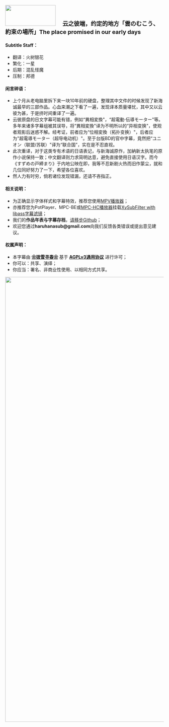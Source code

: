 <p>
	<img src="https://s2.loli.net/2023/02/27/ADYdrCqoSFaXJUG.png" style="width:160px;height:66px"> <strong><span style="font-size:18px" data-redactor-tag="span">　云之彼端，约定的地方「雲のむこう、約束の場所」The place promised in our early days</span></strong>
</p>
<h4>Subtitle Staff：</h4>
<ul>
	<li>翻译：火树银花</li>
	<li>繁化：一星</li>
	<li>后期：混乱怪魔</li>
	<li>压制：邦德</li>
</ul>
<h4>闲言碎语：</h4>
<ul>
	<li>上个月从老电脑里拆下来一块10年前的硬盘，整理其中文件的时候发现了新海诚最早的三部作品。心血来潮之下看了一遍，发现译本质量堪忧，其中又以云彼为甚，于是挤时间重译了一遍。</li>
	<li>云彼原盘的日文字幕可能有错，例如“異相変換"，“超電動·伝導モーター"等。多年来诸多字幕组被其误导，将“異相変換"译为不明所以的“异相变换"，使观者观影后迷惑不解。经考证，前者应为“位相変換（拓扑变换）"，后者应为"超電導モーター（超导电动机）"。至于台版BD的官中字幕，竟然把“ユニオン（联盟/苏联）"译为“联合国"，实在是不忍直视。</li>
	<li>此次重译，对于这类专有术语的日语表记，与新海诚原作，加納新太执笔的原作小说保持一致；中文翻译则力求简明达意，避免直接使用日语汉字。而今《すずめの戸締まり》于内地公映在即，我等不忍新剧火热而旧作蒙尘，就和几位同好努力了一下，希望各位喜欢。</li>
	<li>然人力有时穷，倘若诸位发现错漏，还请不吝指正。</li>
</ul>
<h4>相关说明：</h4>
<ul>
	<li>为正确显示字体样式和字幕特效，推荐您使用<a href="https://github.com/hooke007/MPV_lazy/releases" target="_blank">MPV播放器</a>；</li>
	<li>亦推荐您为PotPlayer、MPC-BE或<a href="https://github.com/clsid2/mpc-hc/releases" target="_blank">MPC-HC播放器</a>挂载<a href="https://github.com/Masaiki/xy-VSFilter/releases" target="_blank">XySubFilter with libass字幕滤镜</a>；</li>
	<li>我们的<b>作品年表与字幕存档</b>，<a href="https://github.com/HaruhanaSub/Haruhana-Fansub/blob/main/README.md" target="_blank">请移步Github</a>；</li>
	<li>欢迎您通过<b>haruhanasub@gmail.com</b>向我们反馈各类错误或提出意见建议。</li>
</ul>
<h4>权属声明：</h4>
<ul>
	<li>本字幕由 <b><a href="https://github.com/HaruhanaSub/Haruhana-Fansub/blob/main/README.md" target="_blank">❀拨雪寻春❀</a></b> 基于 <b><a href="https://www.gnu.org/licenses/agpl-3.0.html" target="_blank">AGPLv3通用协议</a></b> 进行许可；</li>
	<li>你可以：共享、演绎；</li>
	<li>你应当：署名、非商业性使用、以相同方式共享。</li>
</ul>
<p>
	<img src="https://s2.loli.net/2023/02/28/UYKfQiOqDZmk8ML.webp" style="width:1000px;height:1414px">
</p>

